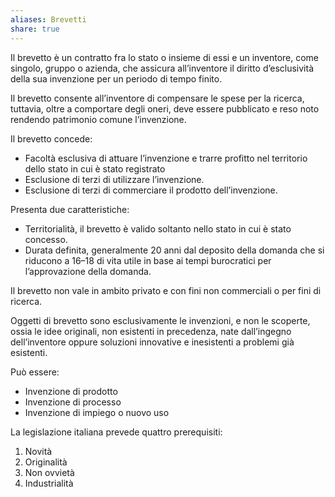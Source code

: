 ```yaml
---
aliases: Brevetti
share: true
---
```

Il brevetto è un contratto fra lo stato o insieme di essi e un inventore, come singolo, gruppo o azienda, che assicura all’inventore il diritto d’esclusività della sua invenzione per un periodo di tempo finito.

Il brevetto consente all’inventore di compensare le spese per la ricerca, tuttavia, oltre a comportare degli oneri, deve essere pubblicato e reso noto rendendo patrimonio comune l’invenzione.

Il brevetto concede:
- Facoltà esclusiva di attuare l’invenzione e trarre profitto nel territorio dello stato in cui è stato registrato
- Esclusione di terzi di utilizzare l’invenzione.
- Esclusione di terzi di commerciare il prodotto dell’invenzione.

Presenta due caratteristiche:
- Territorialità, il brevetto è valido soltanto nello stato in cui è stato concesso.
- Durata definita, generalmente 20 anni dal deposito della domanda che si riducono a 16–18 di vita utile in base ai tempi burocratici per l’approvazione della domanda.

Il brevetto non vale in ambito privato e con fini non commerciali o per fini di ricerca.


Oggetti di brevetto sono esclusivamente le invenzioni, e non le scoperte, ossia le idee originali, non esistenti in precedenza, nate dall’ingegno dell’inventore oppure soluzioni innovative e inesistenti a problemi già esistenti.

Può essere:
- Invenzione di prodotto
- Invenzione di processo
- Invenzione di impiego o nuovo uso

La legislazione italiana prevede quattro prerequisiti:
1. Novità
2. Originalità
3. Non ovvietà
4. Industrialità